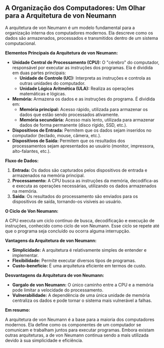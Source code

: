 ## A Organização dos Computadores: Um Olhar para a Arquitetura de von Neumann

A arquitetura de von Neumann é um modelo fundamental para a organização interna dos computadores modernos. Ela descreve como os dados são armazenados, processados e transmitidos dentro de um sistema computacional.

**Elementos Principais da Arquitetura de von Neumann:**

* **Unidade Central de Processamento (CPU):** O "cérebro" do computador, responsável por executar as instruções dos programas. Ela é dividida em duas partes principais:
    * **Unidade de Controle (UC):** Interpreta as instruções e controla as outras unidades do computador.
    * **Unidade Lógica Aritmética (ULA):** Realiza as operações matemáticas e lógicas.
* **Memória:** Armazena os dados e as instruções do programa. É dividida em:
    * **Memória principal:** Acesso rápido, utilizada para armazenar os dados que estão sendo processados ativamente.
    * **Memória secundária:** Acesso mais lento, utilizada para armazenar dados de forma permanente (disco rígido, SSD, etc.).
* **Dispositivos de Entrada:** Permitem que os dados sejam inseridos no computador (teclado, mouse, câmera, etc.).
* **Dispositivos de Saída:** Permitem que os resultados dos processamentos sejam apresentados ao usuário (monitor, impressora, alto-falantes, etc.).

**Fluxo de Dados:**

1. **Entrada:** Os dados são capturados pelos dispositivos de entrada e armazenados na memória principal.
2. **Processamento:** A CPU busca as instruções da memória, decodifica-as e executa as operações necessárias, utilizando os dados armazenados na memória.
3. **Saída:** Os resultados do processamento são enviados para os dispositivos de saída, tornando-os visíveis ao usuário.

**O Ciclo de Von Neumann:**

A CPU executa um ciclo contínuo de busca, decodificação e execução de instruções, conhecido como ciclo de von Neumann. Esse ciclo se repete até que o programa seja concluído ou ocorra alguma interrupção.

**Vantagens da Arquitetura de von Neumann:**

* **Simplicidade:** A arquitetura é relativamente simples de entender e implementar.
* **Flexibilidade:** Permite executar diversos tipos de programas.
* **Custo-benefício:** É uma arquitetura eficiente em termos de custo.

**Desvantagens da Arquitetura de von Neumann:**

* **Gargalo de von Neumann:** O único caminho entre a CPU e a memória pode limitar a velocidade do processamento.
* **Vulnerabilidade:** A dependência de uma única unidade de memória centraliza os dados e pode tornar o sistema mais vulnerável a falhas.

**Em resumo:**

A arquitetura de von Neumann é a base para a maioria dos computadores modernos. Ela define como os componentes de um computador se comunicam e trabalham juntos para executar programas. Embora existam outras arquiteturas, a de von Neumann continua sendo a mais utilizada devido à sua simplicidade e eficiência.
